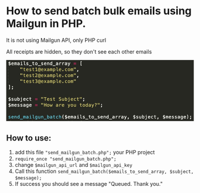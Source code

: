# How to send batch bulk emails using Mailgun in PHP.

It is not using Mailgun API, only PHP curl 

All receipts are hidden, so they don't see each other emails

![alt](img.jpg)

## How to use:
1. add this file `"send_mailgun_batch.php";` your PHP project
2. `require_once "send_mailgun_batch.php";`
3. change `$mailgun_api_url` and `$mailgun_api_key`
4. Call this function `send_mailgun_batch($emails_to_send_array, $subject, $message);`
5. If success you should see a message "Queued. Thank you."
